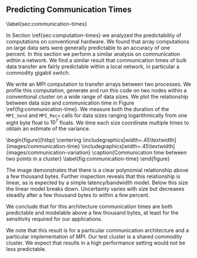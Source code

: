 
Predicting Communication Times
------------------------------

\label{sec:communication-times}

In Section \ref{sec:computation-times} we analyzed the predictability of computations on conventional hardware.  We found that array computations on large data sets were generally predictable to an accuracy of one percent.  In this section we perform a similar analysis on communication within a network.  We find a similar result that communication times of bulk data transfer are fairly predictable within a local network, in particular a commodity gigabit switch.

We write an MPI computation to transfer arrays between two processes.  We profile this computation, generate and run this code on two nodes within a conventional cluster on a wide range of data sizes.  We plot the relationship between data size and communication time in Figure \ref{fig:communication-time}.  We measure both the duration of the `MPI_Send` and `MPI_Recv` calls for data sizes ranging logarithmically from one eight byte float to $10^7$ floats.  We time each size coordinate multiple times to obtain an estimate of the variance.  

\begin{figure}[htbp]
\centering
\includegraphics[width=.45\textwidth]{images/communication-time}
\includegraphics[width=.45\textwidth]{images/communication-variation}
\caption{Communication time between two points in a cluster}
\label{fig:communication-time}
\end{figure}

The image demonstrates that there is a clear polynomial relationship above a few thousand bytes.  Further inspection reveals that this relationship is linear, as is expected by a simple latency/bandwidth model.  Below this size the linear model breaks down.  Uncertainty varies with size but decreases steadily after a few thousand bytes to within a few percent. 

We conclude that for this architecture communication times are both predictable and modelable above a few thousand bytes, at least for the sensitivity required for our applications.

We note that this result is for a particular communication architecture and a particular implementation of MPI.  Our test cluster is a shared commodity cluster.  We expect that results in a high performance setting would not be less predictable.
